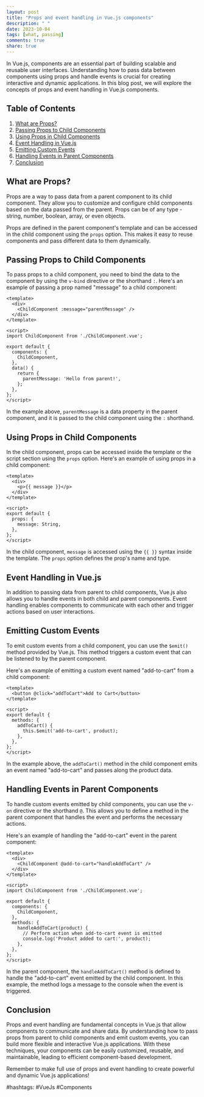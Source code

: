 ```yaml
---
layout: post
title: "Props and event handling in Vue.js components"
description: " "
date: 2023-10-04
tags: [what, passing]
comments: true
share: true
---
```


In Vue.js, components are an essential part of building scalable and reusable user interfaces. Understanding how to pass data between components using props and handle events is crucial for creating interactive and dynamic applications. In this blog post, we will explore the concepts of props and event handling in Vue.js components.

## Table of Contents

1. [What are Props?](#what-are-props)
2. [Passing Props to Child Components](#passing-props-to-child-components)
3. [Using Props in Child Components](#using-props-in-child-components)
4. [Event Handling in Vue.js](#event-handling-in-vuejs)
5. [Emitting Custom Events](#emitting-custom-events)
6. [Handling Events in Parent Components](#handling-events-in-parent-components)
7. [Conclusion](#conclusion)

## What are Props?

Props are a way to pass data from a parent component to its child component. They allow you to customize and configure child components based on the data passed from the parent. Props can be of any type - string, number, boolean, array, or even objects.

Props are defined in the parent component's template and can be accessed in the child component using the `props` option. This makes it easy to reuse components and pass different data to them dynamically.

## Passing Props to Child Components

To pass props to a child component, you need to bind the data to the component by using the `v-bind` directive or the shorthand `:`. Here's an example of passing a prop named "message" to a child component:

```vue
<template>
  <div>
    <ChildComponent :message="parentMessage" />
  </div>
</template>

<script>
import ChildComponent from './ChildComponent.vue';

export default {
  components: {
    ChildComponent,
  },
  data() {
    return {
      parentMessage: 'Hello from parent!',
    };
  },
};
</script>
```

In the example above, `parentMessage` is a data property in the parent component, and it is passed to the child component using the `:` shorthand.

## Using Props in Child Components

In the child component, props can be accessed inside the template or the script section using the `props` option. Here's an example of using props in a child component:

```vue
<template>
  <div>
    <p>{{ message }}</p>
  </div>
</template>

<script>
export default {
  props: {
    message: String,
  },
};
</script>
```

In the child component, `message` is accessed using the `{{ }}` syntax inside the template. The `props` option defines the prop's name and type.

## Event Handling in Vue.js

In addition to passing data from parent to child components, Vue.js also allows you to handle events in both child and parent components. Event handling enables components to communicate with each other and trigger actions based on user interactions.

## Emitting Custom Events

To emit custom events from a child component, you can use the `$emit()` method provided by Vue.js. This method triggers a custom event that can be listened to by the parent component.

Here's an example of emitting a custom event named "add-to-cart" from a child component:

```vue
<template>
  <button @click="addToCart">Add to Cart</button>
</template>

<script>
export default {
  methods: {
    addToCart() {
      this.$emit('add-to-cart', product);
    },
  },
};
</script>
```

In the example above, the `addToCart()` method in the child component emits an event named "add-to-cart" and passes along the product data.

## Handling Events in Parent Components

To handle custom events emitted by child components, you can use the `v-on` directive or the shorthand `@`. This allows you to define a method in the parent component that handles the event and performs the necessary actions.

Here's an example of handling the "add-to-cart" event in the parent component:

```vue
<template>
  <div>
    <ChildComponent @add-to-cart="handleAddToCart" />
  </div>
</template>

<script>
import ChildComponent from './ChildComponent.vue';

export default {
  components: {
    ChildComponent,
  },
  methods: {
    handleAddToCart(product) {
      // Perform action when add-to-cart event is emitted
      console.log('Product added to cart:', product);
    },
  },
};
</script>
```

In the parent component, the `handleAddToCart()` method is defined to handle the "add-to-cart" event emitted by the child component. In this example, the method logs a message to the console when the event is triggered.

## Conclusion

Props and event handling are fundamental concepts in Vue.js that allow components to communicate and share data. By understanding how to pass props from parent to child components and emit custom events, you can build more flexible and interactive Vue.js applications. With these techniques, your components can be easily customized, reusable, and maintainable, leading to efficient component-based development.

Remember to make full use of props and event handling to create powerful and dynamic Vue.js applications!

#hashtags: #VueJs #Components